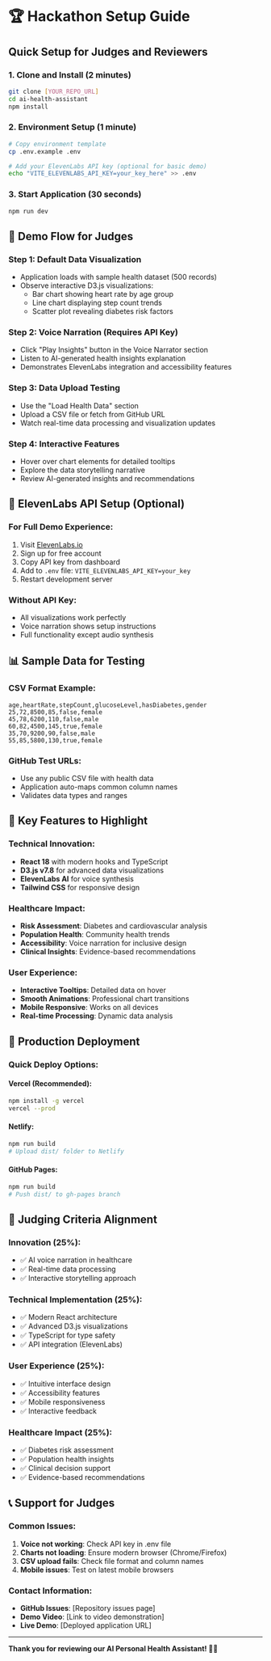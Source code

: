 # 🏆 Hackathon Setup Guide

## Quick Setup for Judges and Reviewers

### 1. Clone and Install (2 minutes)
```bash
git clone [YOUR_REPO_URL]
cd ai-health-assistant
npm install
```

### 2. Environment Setup (1 minute)
```bash
# Copy environment template
cp .env.example .env

# Add your ElevenLabs API key (optional for basic demo)
echo "VITE_ELEVENLABS_API_KEY=your_key_here" >> .env
```

### 3. Start Application (30 seconds)
```bash
npm run dev
```

## 🎯 Demo Flow for Judges

### Step 1: Default Data Visualization
- Application loads with sample health dataset (500 records)
- Observe interactive D3.js visualizations:
  - Bar chart showing heart rate by age group
  - Line chart displaying step count trends
  - Scatter plot revealing diabetes risk factors

### Step 2: Voice Narration (Requires API Key)
- Click "Play Insights" button in the Voice Narrator section
- Listen to AI-generated health insights explanation
- Demonstrates ElevenLabs integration and accessibility features

### Step 3: Data Upload Testing
- Use the "Load Health Data" section
- Upload a CSV file or fetch from GitHub URL
- Watch real-time data processing and visualization updates

### Step 4: Interactive Features
- Hover over chart elements for detailed tooltips
- Explore the data storytelling narrative
- Review AI-generated insights and recommendations

## 🔧 ElevenLabs API Setup (Optional)

### For Full Demo Experience:
1. Visit [ElevenLabs.io](https://elevenlabs.io)
2. Sign up for free account
3. Copy API key from dashboard
4. Add to `.env` file: `VITE_ELEVENLABS_API_KEY=your_key`
5. Restart development server

### Without API Key:
- All visualizations work perfectly
- Voice narration shows setup instructions
- Full functionality except audio synthesis

## 📊 Sample Data for Testing

### CSV Format Example:
```csv
age,heartRate,stepCount,glucoseLevel,hasDiabetes,gender
25,72,8500,85,false,female
45,78,6200,110,false,male
60,82,4500,145,true,female
35,70,9200,90,false,male
55,85,5800,130,true,female
```

### GitHub Test URLs:
- Use any public CSV file with health data
- Application auto-maps common column names
- Validates data types and ranges

## 🎨 Key Features to Highlight

### Technical Innovation:
- **React 18** with modern hooks and TypeScript
- **D3.js v7.8** for advanced data visualizations
- **ElevenLabs AI** for voice synthesis
- **Tailwind CSS** for responsive design

### Healthcare Impact:
- **Risk Assessment**: Diabetes and cardiovascular analysis
- **Population Health**: Community health trends
- **Accessibility**: Voice narration for inclusive design
- **Clinical Insights**: Evidence-based recommendations

### User Experience:
- **Interactive Tooltips**: Detailed data on hover
- **Smooth Animations**: Professional chart transitions
- **Mobile Responsive**: Works on all devices
- **Real-time Processing**: Dynamic data analysis

## 🚀 Production Deployment

### Quick Deploy Options:

#### Vercel (Recommended):
```bash
npm install -g vercel
vercel --prod
```

#### Netlify:
```bash
npm run build
# Upload dist/ folder to Netlify
```

#### GitHub Pages:
```bash
npm run build
# Push dist/ to gh-pages branch
```

## 🏅 Judging Criteria Alignment

### Innovation (25%):
- ✅ AI voice narration in healthcare
- ✅ Real-time data processing
- ✅ Interactive storytelling approach

### Technical Implementation (25%):
- ✅ Modern React architecture
- ✅ Advanced D3.js visualizations
- ✅ TypeScript for type safety
- ✅ API integration (ElevenLabs)

### User Experience (25%):
- ✅ Intuitive interface design
- ✅ Accessibility features
- ✅ Mobile responsiveness
- ✅ Interactive feedback

### Healthcare Impact (25%):
- ✅ Diabetes risk assessment
- ✅ Population health insights
- ✅ Clinical decision support
- ✅ Evidence-based recommendations

## 📞 Support for Judges

### Common Issues:
1. **Voice not working**: Check API key in .env file
2. **Charts not loading**: Ensure modern browser (Chrome/Firefox)
3. **CSV upload fails**: Check file format and column names
4. **Mobile issues**: Test on latest mobile browsers

### Contact Information:
- **GitHub Issues**: [Repository issues page]
- **Demo Video**: [Link to video demonstration]
- **Live Demo**: [Deployed application URL]

---

**Thank you for reviewing our AI Personal Health Assistant! 🏥✨**
